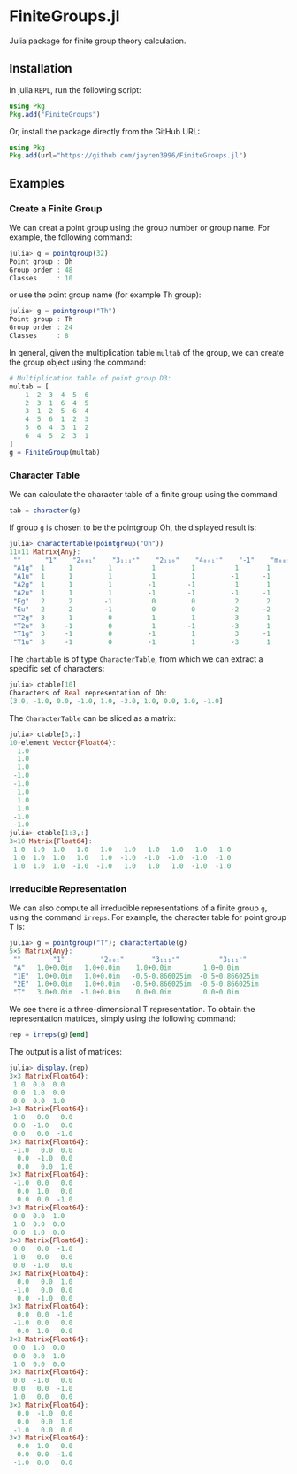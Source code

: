 # FiniteGroups.jl
 Julia package for finite group theory calculation.

## Installation
In julia `REPL`, run the following script:

```julia
using Pkg
Pkg.add("FiniteGroups")
```

Or, install the package directly from the GitHub URL:

```julia
using Pkg
Pkg.add(url="https://github.com/jayren3996/FiniteGroups.jl")
```

## Examples

### Create a Finite Group

We can creat a point group using the group number or group name. For example, the following command:

```julia
julia> g = pointgroup(32)
Point group : Oh
Group order : 48
Classes     : 10
```

or use the point group name (for example Th group): 

```julia
julia> g = pointgroup("Th")
Point group : Th
Group order : 24
Classes     : 8
```

In general, given the multiplication table `multab` of the group, we can create the group object using the command:

```julia
# Multiplication table of point group D3:
multab = [ 
	1  2  3  4  5  6
	2  3  1  6  4  5
 	3  1  2  5  6  4
 	4  5  6  1  2  3
 	5  6  4  3  1  2
 	6  4  5  2  3  1
]
g = FiniteGroup(multab)
```

### Character Table

We can calculate the character table of a finite group using the command

```julia
tab = character(g)
```

If group `g` is chosen to be the pointgroup Oh, the displayed result is:

```julia
julia> charactertable(pointgroup("Oh"))
11×11 Matrix{Any}:
 ""      "1"    "2₀₀₁"    "3₁₁₁⁺"    "2₁₁₀"    "4₀₀₁⁻"    "-1"    "m₀₀₁"    "-3₁₁₁⁺"    "m₁₁₀"    "-4₀₀₁⁻"
 "A1g"  1      1         1          1         1          1       1         1           1         1
 "A1u"  1      1         1          1         1         -1      -1        -1          -1        -1
 "A2g"  1      1         1         -1        -1          1       1         1          -1        -1
 "A2u"  1      1         1         -1        -1         -1      -1        -1           1         1
 "Eg"   2      2        -1          0         0          2       2        -1           0         0
 "Eu"   2      2        -1          0         0         -2      -2         1           0         0
 "T2g"  3     -1         0          1        -1          3      -1         0           1        -1
 "T2u"  3     -1         0          1        -1         -3       1         0          -1         1
 "T1g"  3     -1         0         -1         1          3      -1         0          -1         1
 "T1u"  3     -1         0         -1         1         -3       1         0           1        -1
```

The `chartable` is of type `CharacterTable`, from which we can extract a specific set of characters:

```julia
julia> ctable[10]
Characters of Real representation of Oh:
[3.0, -1.0, 0.0, -1.0, 1.0, -3.0, 1.0, 0.0, 1.0, -1.0]
```

The `CharacterTable` can be sliced as a matrix:

```julia
julia> ctable[3,:]
10-element Vector{Float64}:
  1.0
  1.0
  1.0
 -1.0
 -1.0
  1.0
  1.0
  1.0
 -1.0
 -1.0
julia> ctable[1:3,:]
3×10 Matrix{Float64}:
 1.0  1.0  1.0   1.0   1.0   1.0   1.0   1.0   1.0   1.0
 1.0  1.0  1.0   1.0   1.0  -1.0  -1.0  -1.0  -1.0  -1.0
 1.0  1.0  1.0  -1.0  -1.0   1.0   1.0   1.0  -1.0  -1.0
```

### Irreducible Representation

We can also compute all irreducible representations of a finite group `g`, using the command `irreps`. For example, the character table for point group T is:

```julia
julia> g = pointgroup("T"); charactertable(g)
5×5 Matrix{Any}:
 ""        "1"         "2₀₀₁"       "3₁₁₁⁺"          "3₁₁₁⁻"
 "A"   1.0+0.0im   1.0+0.0im    1.0+0.0im        1.0+0.0im
 "1E"  1.0+0.0im   1.0+0.0im   -0.5-0.866025im  -0.5+0.866025im
 "2E"  1.0+0.0im   1.0+0.0im   -0.5+0.866025im  -0.5-0.866025im
 "T"   3.0+0.0im  -1.0+0.0im    0.0+0.0im        0.0+0.0im
```

We see there is a three-dimensional T representation. To obtain the representation matrices, simply using the following command:

```julia
rep = irreps(g)[end]
```

The output is a list of matrices:

```julia
julia> display.(rep)
3×3 Matrix{Float64}:
 1.0  0.0  0.0
 0.0  1.0  0.0
 0.0  0.0  1.0
3×3 Matrix{Float64}:
 1.0   0.0   0.0
 0.0  -1.0   0.0
 0.0   0.0  -1.0
3×3 Matrix{Float64}:
 -1.0   0.0  0.0
  0.0  -1.0  0.0
  0.0   0.0  1.0
3×3 Matrix{Float64}:
 -1.0  0.0   0.0
  0.0  1.0   0.0
  0.0  0.0  -1.0
3×3 Matrix{Float64}:
 0.0  0.0  1.0
 1.0  0.0  0.0
 0.0  1.0  0.0
3×3 Matrix{Float64}:
 0.0   0.0  -1.0
 1.0   0.0   0.0
 0.0  -1.0   0.0
3×3 Matrix{Float64}:
  0.0   0.0  1.0
 -1.0   0.0  0.0
  0.0  -1.0  0.0
3×3 Matrix{Float64}:
  0.0  0.0  -1.0
 -1.0  0.0   0.0
  0.0  1.0   0.0
3×3 Matrix{Float64}:
 0.0  1.0  0.0
 0.0  0.0  1.0
 1.0  0.0  0.0
3×3 Matrix{Float64}:
 0.0  -1.0   0.0
 0.0   0.0  -1.0
 1.0   0.0   0.0
3×3 Matrix{Float64}:
  0.0  -1.0  0.0
  0.0   0.0  1.0
 -1.0   0.0  0.0
3×3 Matrix{Float64}:
  0.0  1.0   0.0
  0.0  0.0  -1.0
 -1.0  0.0   0.0
```


